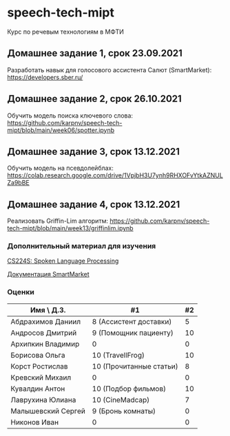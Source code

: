 # speech-tech-mipt

Курс по речевым технологиям в МФТИ

## Домашнее задание 1, срок 23.09.2021

Разработать навык для голосового ассистента Салют (SmartMarket): https://developers.sber.ru/

## Домашнее задание 2, срок 26.10.2021

Обучить модель поиска ключевого слова: https://github.com/karpnv/speech-tech-mipt/blob/main/week06/spotter.ipynb 

## Домашнее задание 3, срок 13.12.2021

Обучить модель на псевдолейблах: https://colab.research.google.com/drive/1VpjbH3U7ynh9RHXOFvYtkAZNULZa9bBE

## Домашнее задание 4, срок 13.12.2021

Реализовать Griffin-Lim алгоритм: https://github.com/karpnv/speech-tech-mipt/blob/main/week13/griffinlim.ipynb


### Дополнительный материал для изучения 

[CS224S: Spoken Language Processing](http://web.stanford.edu/class/cs224s/)

[Документация SmartMarket](https://developers.sber.ru/docs/)

### Оценки 
Имя \ Д.З. | #1 | #2 | 
--- | --- | --- |
Абдрахимов Даниил | 8 (Ассистент доставки) | 5 | 
Андросов Дмитрий | 9 (Помощник пациенту) | 10 |
Архипкин Владимир | 0 | 0 |
Борисова Ольга | 10 (TravellFrog) | 10 |
Корст Ростислав  | 10 (Прочитанные статьи) | 8 |
Кревский Михаил | 0 | 0 |
Кувалдин Антон | 10 (Подбор фильмов) | 10 |
Лаврухина Юлиана | 10 (CineMadcap) | 7 | 
Малышевский Сергей | 9 (Бронь комнаты) | 0 |
Никонов Иван | 0 | 0 | 

